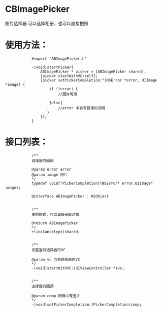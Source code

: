 # CBImagePicker 
图片选择器
可以选择相册，也可以直接拍照

# 使用方法：
				#import "ABImagePicker.h"

				-(void)startPicker{
    				ABImagePicker * picker = [ABImagePicker shared];
				    [picker startWithVC:self];
				    [picker setPickerCompletion:^(NSError *error, UIImage *image) {
				        if (!error) {
				        	//图片可用
				        	
				        }else{
				            //error 中会有错误的说明
 				       }
				    }];
				}


# 接口列表：
				/**
 				选择器的回调

 				@param error error
 				@param image 图片
 				*/
				typedef void(^PickerCompletion)(NSError* error,UIImage* image);

				@interface ABImagePicker : NSObject


				/**
 				单例模式，可以直接获取对象

 				@return ABImagePicker
 				*/
				+(instancetype)shared;


				/**
 				设置当前选择器的VC

 				@param vc 当前选择器的VC
 				*/
				-(void)startWithVC:(UIViewController *)vc;


				/**
 				选择器的回调

 				@param comp 回调中有图片
 				*/
				-(void)setPickerCompletion:(PickerCompletion)comp;
